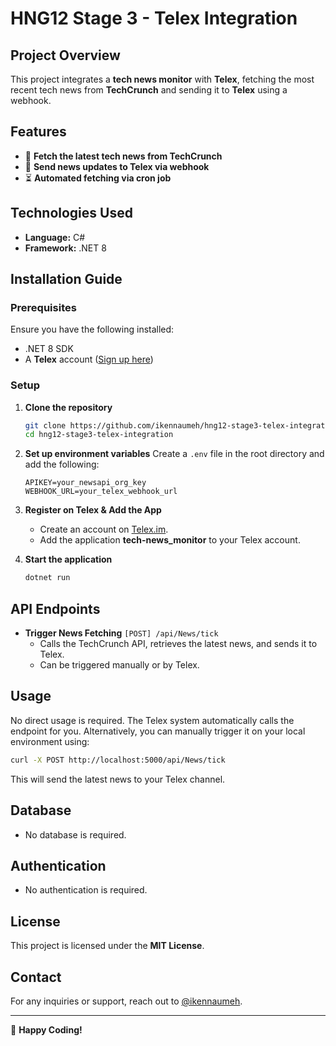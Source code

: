 # HNG12 Stage 3 - Telex Integration

## Project Overview

This project integrates a **tech news monitor** with **Telex**, fetching the most recent tech news from **TechCrunch** and sending it to **Telex** using a webhook.

## Features

- 📰 **Fetch the latest tech news from TechCrunch**
- 🔗 **Send news updates to Telex via webhook**
- ⏳ **Automated fetching via cron job**

## Technologies Used

- **Language:** C#
- **Framework:** .NET 8

## Installation Guide

### Prerequisites
Ensure you have the following installed:

- .NET 8 SDK
- A **Telex** account ([Sign up here](https://telex.im))

### Setup

1. **Clone the repository**
   ```sh
   git clone https://github.com/ikennaumeh/hng12-stage3-telex-integration.git
   cd hng12-stage3-telex-integration
   ```

2. **Set up environment variables**
   Create a `.env` file in the root directory and add the following:
   ```env
   APIKEY=your_newsapi_org_key
   WEBHOOK_URL=your_telex_webhook_url
   ```

3. **Register on Telex & Add the App**
   - Create an account on [Telex.im](https://telex.im).
   - Add the application **tech-news_monitor** to your Telex account.

4. **Start the application**
   ```sh
   dotnet run
   ```

## API Endpoints

- **Trigger News Fetching** `[POST] /api/News/tick`
  - Calls the TechCrunch API, retrieves the latest news, and sends it to Telex.
  - Can be triggered manually or by Telex.

## Usage

No direct usage is required. The Telex system automatically calls the endpoint for you. Alternatively, you can manually trigger it on your local environment using:
```sh
curl -X POST http://localhost:5000/api/News/tick
```
This will send the latest news to your Telex channel.

## Database

- No database is required.

## Authentication

- No authentication is required.

## License

This project is licensed under the **MIT License**.

## Contact

For any inquiries or support, reach out to [@ikennaumeh](https://github.com/ikennaumeh).

---

🚀 **Happy Coding!**

